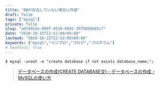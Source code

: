 ```yaml
---
title: "DBが存在していない場合に作成"
draft: false
tags: ["mysql"]
private: false
slug: "ad7d911e-989f-4510-b842-397585bb85c7"
date: "2018-10-15T12:52:06+09:00"
lastmod: "2018-10-15T12:52:06+09:00"
keywords: ["mysql","ベジプロ","プログ","プログラム"]
# headless: true
---
```


```
$ mysql -uroot -e "create database if not exists database_name;";
```

> [データベースの作成(CREATE DATABASE文) - データベースの作成 - MySQLの使い方](https://www.dbonline.jp/mysql/database/index1.html)
